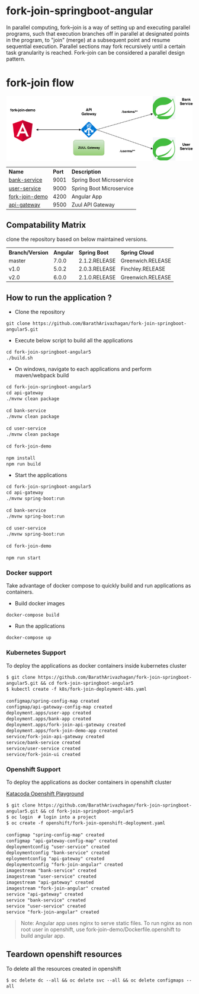 # fork-join-springboot-angular

In parallel computing, fork–join is a way of setting up and executing parallel programs, such that execution branches off in parallel at designated points in the program, to "join" (merge) at a subsequent point and resume sequential execution. Parallel sections may fork recursively until a certain task granularity is reached. Fork–join can be considered a parallel design pattern.

# fork-join flow


![fork join](images/forkjoin.png)

<table>
 <tr>
    <th style="text-align:left">Name</th>
    <th style="text-align:left">Port</th> 
    <th style="text-align:left">Description</th>
  </tr>
  <tr>
    <td><a href="https://github.com/BarathArivazhagan/fork-join-springboot-angular5/tree/master/bank-service"> bank-service</a></td>
    <td>9001</td>
    <td>Spring Boot Microservice</td>
  </tr>
  <tr>
    <td><a href="https://github.com/BarathArivazhagan/fork-join-springboot-angular5/tree/master/user-service">user-service</a></td>
    <td>9000</td>
    <td>Spring Boot Microservice</td>
  </tr>
  <tr>
    <td><a href="https://github.com/BarathArivazhagan/fork-join-springboot-angular5/tree/master/fork-join-demo">fork-join-demo</a></td>
    <td>4200</td>
    <td>Angular App</td>
  </tr>
  <tr>
    <td><a href="https://github.com/BarathArivazhagan/fork-join-springboot-angular5/tree/master/api-gateway">api-gateway</a></td>
    <td>9500</td>
    <td>Zuul API Gateway</td>
  </tr>
  
</table>

## Compatability Matrix

clone the repository based on below maintained versions.

<table>
 <tr>
    <th style="text-align:left">Branch/Version</th>
    <th style="text-align:left">Angular</th> 
    <th style="text-align:left">Spring Boot</th>
    <th style="text-align:left">Spring Cloud</th>
  </tr>
  <tr>
    <td>master</td>
    <td>7.0.0</td>
    <td>2.1.2.RELEASE</td>
    <td>Greenwich.RELEASE</td>
  </tr>
  <tr>
    <td>v1.0</td>
    <td>5.0.2</td>
     <td>2.0.3.RELEASE</td>
    <td>Finchley.RELEASE</td>
  </tr>
  <tr>
    <td>v2.0</td>
    <td>6.0.0</td>
    <td>2.1.0.RELEASE</td>
    <td>Greenwich.RELEASE</td>
  </tr> 
  
</table>

## How to run the application ?

* Clone the repository

```
git clone https://github.com/BarathArivazhagan/fork-join-springboot-angular5.git
```

* Execute below script to build all the applications

```
cd fork-join-springboot-angular5
./build.sh
```
* On windows, navigate to each applications and perform maven/webpack build
```
cd fork-join-springboot-angular5
cd api-gateway 
./mvnw clean package

cd bank-service
./mvnw clean package

cd user-service
./mvnw clean package

cd fork-join-demo

npm install
npm run build
```

* Start the applications

```
cd fork-join-springboot-angular5
cd api-gateway 
./mvnw spring-boot:run

cd bank-service
./mvnw spring-boot:run

cd user-service
./mvnw spring-boot:run

cd fork-join-demo

npm run start
```

### Docker support

Take advantage of docker compose to quickly build and run applications as containers.

* Build docker images
```
docker-compose build
```

* Run the applications

```
docker-compose up
```

### Kubernetes Support

To deploy the applications as docker containers inside kubernetes cluster

```
$ git clone https://github.com/BarathArivazhagan/fork-join-springboot-angular5.git && cd fork-join-springboot-angular5
$ kubectl create -f k8s/fork-join-deployment-k8s.yaml

configmap/spring-config-map created
configmap/api-gateway-config-map created
deployment.apps/user-app created
deployment.apps/bank-app created
deployment.apps/fork-join-api-gateway created
deployment.apps/fork-join-demo-app created
service/fork-join-api-gateway created
service/bank-service created
service/user-service created
service/fork-join-ui created
```

### Openshift Support

To deploy the applications as docker containers in openshift cluster

[Katacoda Openshift Playground](https://www.katacoda.com/courses/openshift/playground)

```
$ git clone https://github.com/BarathArivazhagan/fork-join-springboot-angular5.git && cd fork-join-springboot-angular5
$ oc login  # login into a project
$ oc create -f openshift/fork-join-openshift-deployment.yaml

configmap "spring-config-map" created
configmap "api-gateway-config-map" created
deploymentconfig "user-service" created
deploymentconfig "bank-service" created
eploymentconfig "api-gateway" created
deploymentconfig "fork-join-angular" created
imagestream "bank-service" created
imagestream "user-service" created
imagestream "api-gateway" created
imagestream "fork-join-angular" created
service "api-gateway" created
service "bank-service" created
service "user-service" created
service "fork-join-angular" created
```
> Note: Angular app uses nginx to serve static files.
        To run nginx as non root user in openshift, use fork-join-demo/Dockerfile.openshift to build angular app.


## Teardown openshift resources

To delete all the resources created in openshift

```
$ oc delete dc --all && oc delete svc --all && oc delete configmaps --all
```
